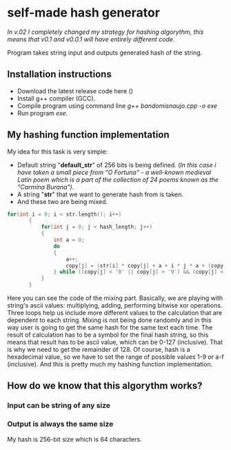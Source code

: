 # self-made hash generator

*In v.02 I completely changed my strategy for hashing algorythm, this means that v0.1 and v0.0.1 will have entirely different code.*

Program takes string input and outputs generated hash of the string.

## Installation instructions

 * Download the latest release code here ()
 * Install g++ compiler (GCC).
 * Compile program using command line *g++ bandomisnaujo.cpp -o exe*
 * Run program *exe*.

## My hashing function implementation

My idea for this task is very simple:
 * Default string "**default_str**" of 256 bits is being defined. (*In this case i have taken a small piece from "O Fortuna" - a well-known medieval Latin poem which is a part of the collection of 24 poems known as the "Carmina Burana").*
 * A string "**str**" that we want to generate hash from is taken.
 * And these two are being mixed.
 
 
 ```c++
 for(int i = 0; i < str.length(); i++)
        {
            for(int j = 0; j < hash_length; j++)
            {
                int a = 0;
                do
                {
                    a++;
                    copy[j] = (str[i] * copy[j] + a + i * j * a + (copy[a * i % hash_length] * default_str[j]) ^ (str[a % str.length()] * copy[3])) % 128;
                } while ((copy[j] < '0' || copy[j] > '9') && (copy[j] < 'a' || copy[j] > 'f'));
            }
        }
```
Here you can see the code of the mixing part. Basically, we are playing with string's ascii values: multiplying, adding, performing bitwise xor operations. Three loops help us include more different values to the calculation that are dependent to each string. Mixing is not being done randomly and in this way user is going to get the same hash for the same text each time. The result of calculation has to be a symbol for the final hash string, so this means that result has to be ascii value, which can be 0-127 (inclusive). That is why we need to get the remainder of 128. Of course, hash is a hexadecimal value, so we have to set the range of possible values 1-9 or a-f (inclusive). And this is pretty much my hashing function implementation.


## How do we know that this algorythm works?
 
### Input can be string of any size

### Output is always the same size
My hash is 256-bit size which is 64 characters.

